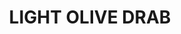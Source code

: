 ---
layout: product
title: "LIGHT OLIVE DRAB"
price: "300" 
desc: "Akrilna formulacija za senčenje"
img_path: "/assets/img/A.MIG-0864.webp"
brand: "AMMO"
available: false
special_offer: false
new: false
soon: false
cat: "020000"
subcat: "020100"
subsubcat: "020106"
sifra: "A.MIG-0864"
popular: false
spec: false
---